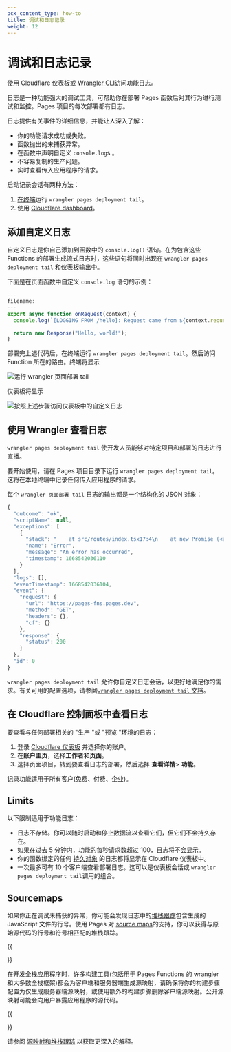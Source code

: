 ```yaml
---
pcx_content_type: how-to
title: 调试和日志记录
weight: 12
---
```


# 调试和日志记录

使用 Cloudflare 仪表板或 [Wrangler CLI](/workers/wrangler/commands/#deployment-tail)访问功能日志。

日志是一种功能强大的调试工具，可帮助你在部署 Pages 函数后对其行为进行测试和监控。Pages 项目的每次部署都有日志。

日志提供有关事件的详细信息，并能让人深入了解：

* 你的功能请求成功或失败。
* 函数抛出的未捕获异常。
* 在函数中声明自定义 `console.log`s 。
* 不容易复制的生产问题。
* 实时查看传入应用程序的请求。

启动记录会话有两种方法：

1. [在终端](/pages/functions/debugging-and-logging/#view-logs-with-wrangler)运行 `wrangler pages deployment tail`。
2. 使用 [Cloudflare dashboard](/pages/functions/debugging-and-logging/#view-logs-in-the-cloudflare-dashboard)。

## 添加自定义日志

自定义日志是你自己添加到函数中的 `console.log()` 语句。在为包含这些 Functions 的部署生成流式日志时，这些语句将同时出现在 `wrangler pages deployment tail` 和仪表板输出中。

下面是在页面函数中自定义 `console.log` 语句的示例：

```js
---
filename:
---
export async function onRequest(context) {
  console.log(`[LOGGING FROM /hello]: Request came from ${context.request.url}`);

  return new Response("Hello, world!");
}
```

部署完上述代码后，在终端运行 `wrangler pages deployment tail`。然后访问 Function 所在的路由。终端将显示

![运行 `wrangler 页面部署 tail`](/images/pages/platform/functions/wrangler-custom-logs.png)

仪表板将显示

![按照上述步骤访问仪表板中的自定义日志](/images/pages/platform/functions/dash-custom-logs.png)

## 使用 Wrangler 查看日志

`wrangler pages deployment tail` 使开发人员能够对特定项目和部署的日志进行直播。

要开始使用，请在 Pages 项目目录下运行 `wrangler pages deployment tail`。这将在本地终端中记录任何传入应用程序的请求。

每个 `wrangler 页面部署 tail` 日志的输出都是一个结构化的 JSON 对象：

```js
{
  "outcome": "ok",
  "scriptName": null,
  "exceptions": [
    {
      "stack": "    at src/routes/index.tsx17:4\n    at new Promise (<anonymous>)\n",
      "name": "Error",
      "message": "An error has occurred",
      "timestamp": 1668542036110
    }
  ],
  "logs": [],
  "eventTimestamp": 1668542036104,
  "event": {
    "request": {
      "url": "https://pages-fns.pages.dev",
      "method": "GET",
      "headers": {},
      "cf": {}
    },
    "response": {
      "status": 200
    }
  },
  "id": 0
}
```

`wrangler pages deployment tail` 允许你自定义日志会话，以更好地满足你的需求。有关可用的配置选项，请参阅[`wrangler pages deployment tail` 文档](/workers/wrangler/commands/#deployment-tail)。

## 在 Cloudflare 控制面板中查看日志

要查看与任何部署相关的 "生产 "或 "预览 "环境的日志：

1. 登录 [Cloudflare 仪表板](https://dash.cloudflare.com/) 并选择你的账户。
2. 在**账户主页**，选择**工作者和页面**。
3. 选择页面项目，转到要查看日志的部署，然后选择 **查看详情**> **功能**。

记录功能适用于所有客户(免费、付费、企业)。

## Limits

以下限制适用于功能日志：

* 日志不存储。你可以随时启动和停止数据流以查看它们，但它们不会持久存在。
* 如果在过去 5 分钟内，功能的每秒请求数超过 100，日志将不会显示。
* 你的函数绑定的任何 [持久对象](/pages/functions/bindings/#durable-objects) 的日志都将显示在 Cloudflare 仪表板中。
* 一次最多可有 10 个客户端查看部署日志。这可以是仪表板会话或 `wrangler pages deployment tail`调用的组合。

## Sourcemaps

如果你正在调试未捕获的异常，你可能会发现日志中的[堆栈跟踪](https://developer.mozilla.org/en-US/docs/Web/JavaScript/Reference/Global_Objects/Error/stack)包含生成的 JavaScript 文件的行号。使用 Pages 对 [source maps](https://web.dev/articles/source-maps)的支持，你可以获得与原始源代码的行号和符号相匹配的堆栈跟踪。

{{<Aside type="note">}}

在开发全栈应用程序时，许多构建工具(包括用于 Pages Functions 的 wrangler 和大多数全栈框架)都会为客户端和服务器端生成源映射，请确保将你的构建步骤配置为仅生成服务器端源映射，或使用额外的构建步骤删除客户端源映射。公开源映射可能会向用户暴露应用程序的源代码。

{{</Aside>}}

请参阅 [源映射和堆栈跟踪](/pages/functions/source-maps/) 以获取更深入的解释。